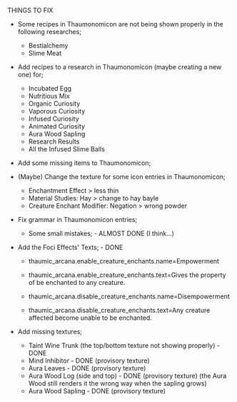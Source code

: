 THINGS TO FIX

* Some recipes in Thaumonomicon are not being shown properly in the following researches;
  - Bestialchemy
  - Slime Meat

* Add recipes to a research in Thaumonomicon (maybe creating a new one) for;
  - Incubated Egg
  - Nutritious Mix
  - Organic Curiosity
  - Vaporous Curiosity
  - Infused Curiosity
  - Animated Curiosity
  - Aura Wood Sapling
  - Research Results
  - All the Infused Slime Balls

* Add some missing items to Thaumonomicon;

* (Maybe) Change the texture for some icon entries in Thaumonomicon;
  - Enchantment Effect > less thin
  - Material Studies: Hay > change to hay bayle
  - Creature Enchant Modifier: Negation > wrong powder

* Fix grammar in Thaumonomicon entries;
  - Some small mistakes; - ALMOST DONE (I think...)

* Add the Foci Effects' Texts; - DONE

  - thaumic_arcana.enable_creature_enchants.name=Empowerment
  - thaumic_arcana.enable_creature_enchants.text=Gives the property of be enchanted to any creature.

  - thaumic_arcana.disable_creature_enchants.name=Disempowerment
  - thaumic_arcana.disable_creature_enchants.text=Any creature affected become unable to be enchanted.

* Add missing textures;
  - Taint Wine Trunk (the top/bottom texture not showing properly) - DONE
  - Mind Inhibitor - DONE (provisory texture)
  - Aura Leaves - DONE (provisory texture)
  - Aura Wood Log (side and top) - DONE (provisory texture) (the Aura Wood still renders it the wrong way when the sapling grows)
  - Aura Wood Sapling - DONE (provisory texture)
